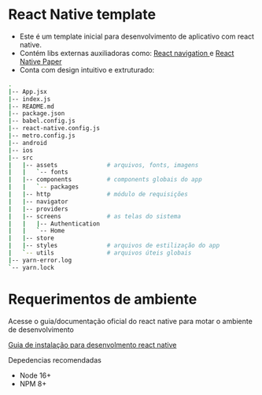 # React Native template

-   Este é um template inicial para desenvolvimento de aplicativo com react native.
-   Contém libs externas auxiliadoras como: [ React navigation ](https://reactnavigation.org/) e [ React Native Paper ](https://callstack.github.io/react-native-paper)
-   Conta com design intuitivo e extruturado:

``` bash
.
|-- App.jsx
|-- index.js
|-- README.md
|-- package.json
|-- babel.config.js
|-- react-native.config.js
|-- metro.config.js
|-- android
|-- ios
|-- src
|   |-- assets              # arquivos, fonts, imagens
|   |   `-- fonts 
|   |-- components          # components globais do app
|   |   `-- packages
|   |-- http                # módulo de requisições
|   |-- navigator
|   |-- providers
|   |-- screens             # as telas do sistema
|   |   |-- Authentication  
|   |   `-- Home
|   |-- store
|   |-- styles              # arquivos de estilização do app
|   `-- utils               # arquivos úteis globais
|-- yarn-error.log
`-- yarn.lock
```

# Requerimentos de ambiente

Acesse o guia/documentação oficial do react native para motar o ambiente de desenvolvimento

[Guia de instalação para desenvolmento react native ](https://reactnative.dev/docs/getting-started)

Depedencias recomendadas
- Node 16+
- NPM 8+